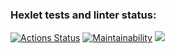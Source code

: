### Hexlet tests and linter status:
[![Actions Status](https://github.com/Dima343316/python-project-lvl2/workflows/hexlet-check/badge.svg)](https://github.com/Dima343316/python-project-lvl2/actions)
[![Maintainability](https://api.codeclimate.com/v1/badges/d71e4afe2307f0d1c983/maintainability)](https://codeclimate.com/github/Dima343316/python-project-lvl2/maintainability)
<a href="https://codeclimate.com/github/Dima343316/python-project-lvl2/test_coverage"><img src="https://api.codeclimate.com/v1/badges/d71e4afe2307f0d1c983/test_coverage" /></a>

